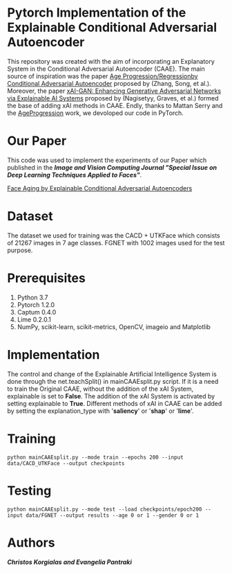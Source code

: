 # Pytorch Implementation of the Explainable Conditional Adversarial Autoencoder

This repository was created with the aim of incorporating an Explanatory System in the Conditional Adversarial Autoencoder (CAAE). The main source of inspiration was the paper [Age Progression/Regressionby Conditional Adversarial Autoencoder](https://openaccess.thecvf.com/content_cvpr_2017/html/Zhang_Age_ProgressionRegression_by_CVPR_2017_paper.html) proposed by (Zhang, Song, et al.). Moreover, the paper [xAI-GAN: Enhancing Generative Adversarial Networks via Explainable AI Systems](https://arxiv.org/abs/2002.10438) proposed by (Nagisetyy, Graves, et al.) formed the base of adding xAI methods in CAAE. Endly, thanks to Mattan Serry and the [AgeProgression](https://github.com/mattans/AgeProgression) work, we devoloped our code in PyTorch.

# Our Paper

This code was used to implement the experiments of our Paper which published in the ***Image and Vision Computing Journal "Special Issue on Deep Learning Techniques Applied to Faces"***.

[Face Aging by Explainable Conditional Adversarial Autoencoders]()

# Dataset

The dataset we used for training was the CACD + UTKFace which consists of 21267 images in 7 age classes. FGNET with 1002 images used for the test purpose.

# Prerequisites

1. Python 3.7
2. Pytorch 1.2.0
3. Captum 0.4.0
4. Lime 0.2.0.1
5. NumPy, scikit-learn, scikit-metrics, OpenCV, imageio and Matplotlib

# Implementation

The control and change of the Explainable Artificial Intelligence System is done through the net.teachSplit() in mainCAAEsplit.py script. If it is a need to train the Original CAAE, without the addition of the xAI System, explainable is set to **False**. The addition of the xAI System is activated by setting explainable to **True**. Different methods of xAI in CAAE can be added by setting the explanation_type with '**saliency**' or '**shap**' or '**lime**'.

# Training

```shell
python mainCAAEsplit.py --mode train --epochs 200 --input data/CACD_UTKFace --output checkpoints
```
# Testing 

```shell
python mainCAAEsplit.py --mode test --load checkpoints/epoch200 --input data/FGNET --output results --age 0 or 1 --gender 0 or 1
```

# Authors

***Christos Korgialas and Evangelia Pantraki***




